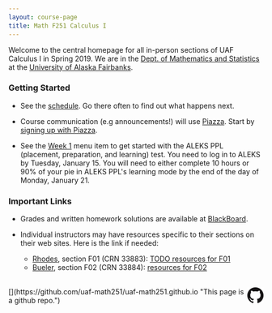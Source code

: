 ```yaml
---
layout: course-page
title: Math F251 Calculus I
---
```


Welcome to the central homepage for all in-person sections of UAF Calculus I in Spring 2019.  We are in the [Dept. of Mathematics and Statistics](http://www.uaf.edu/dms/) at the [University of Alaska Fairbanks](http://www.uaf.edu/).

### Getting Started

* See the [schedule](assets/general/Spring2019/MATH251-Schedule.pdf).  Go there often to find out what happens next.

* Course communication (e.g announcements!) will use [Piazza](https://piazza.com/uaf/spring2019/math251/home).  Start by [signing up with Piazza](https://piazza.com/uaf/spring2019/math251).

* See the [Week 1](week1) menu item to get started with the ALEKS PPL (placement, preparation, and learning) test.  You need to log in to ALEKS by Tuesday, January 15.  You will need to either complete 10 hours or 90% of your pie in ALEKS PPL's learning mode by the end of the day of Monday, January 21.

### Important Links

* Grades and written homework solutions are available at [BlackBoard](https://classes.alaska.edu).

* Individual instructors may have resources specific to their sections on their web sites.  Here is the link if needed:

	- [Rhodes](https://jarhodesuaf.github.io/), section F01 (CRN 33883): [TODO resources for F01]()
	- [Bueler](http://bueler.github.io), section F02 (CRN 33884): [resources for F02](http://bueler.github.io/M251S19_F02/index.html)

<br>
[<img src="GitHub-Mark-32px.png" align="right">](https://github.com/uaf-math251/uaf-math251.github.io "This page is a github repo.")

